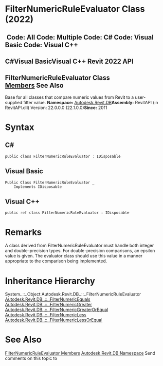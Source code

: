 # FilterNumericRuleEvaluator Class (2022)

﻿
 Code: All Code: Multiple Code: C# Code: Visual Basic Code: Visual C++   
---  
C#Visual BasicVisual C++
Revit 2022 API  
---  
FilterNumericRuleEvaluator Class  
[Members](fc6937d7-8346-79d6-1b32-9e96a61b8300.md "FilterNumericRuleEvaluator Members") See Also  
---  
Base for all classes that compare numeric values from Revit to a user-supplied filter value. 
**Namespace:** [Autodesk.Revit.DB](87546ba7-461b-c646-cbb1-2cb8f5bff8b2.md "Autodesk.Revit.DB Namespace")**Assembly:** RevitAPI (in RevitAPI.dll) Version: 22.0.0.0 (22.1.0.0)**Since:** 2011 
# Syntax
C#  
---  
```text
public class FilterNumericRuleEvaluator : IDisposable
```
  
Visual Basic  
---  
```text
Public Class FilterNumericRuleEvaluator _
	Implements IDisposable
```
  
Visual C++  
---  
```text
public ref class FilterNumericRuleEvaluator : IDisposable
```
  
# Remarks
A class derived from FilterNumericRuleEvaluator must handle both integer and double-precision types. For double-precision comparisons, an epsilon value is given. The evaluator class should use this value in a manner appropriate to the comparison being implemented. 
# Inheritance Hierarchy
System..::..Object Autodesk.Revit.DB..::..FilterNumericRuleEvaluator [Autodesk.Revit.DB..::..FilterNumericEquals](13cab7f3-d15d-adfd-ff43-c69a4863a636.md "FilterNumericEquals Class") [Autodesk.Revit.DB..::..FilterNumericGreater](b317951e-6324-fc45-5860-6b616534d1ce.md "FilterNumericGreater Class") [Autodesk.Revit.DB..::..FilterNumericGreaterOrEqual](c77b5955-2ca2-16aa-4567-5a4470e24289.md "FilterNumericGreaterOrEqual Class") [Autodesk.Revit.DB..::..FilterNumericLess](fcdb6568-9715-4292-e903-c73c0b54dd67.md "FilterNumericLess Class") [Autodesk.Revit.DB..::..FilterNumericLessOrEqual](532a63ec-e8c2-41bc-84ab-a8f44c852873.md "FilterNumericLessOrEqual Class")
# See Also
[FilterNumericRuleEvaluator Members](fc6937d7-8346-79d6-1b32-9e96a61b8300.md "FilterNumericRuleEvaluator Members")
[Autodesk.Revit.DB Namespace](87546ba7-461b-c646-cbb1-2cb8f5bff8b2.md "Autodesk.Revit.DB Namespace")
Send comments on this topic to 